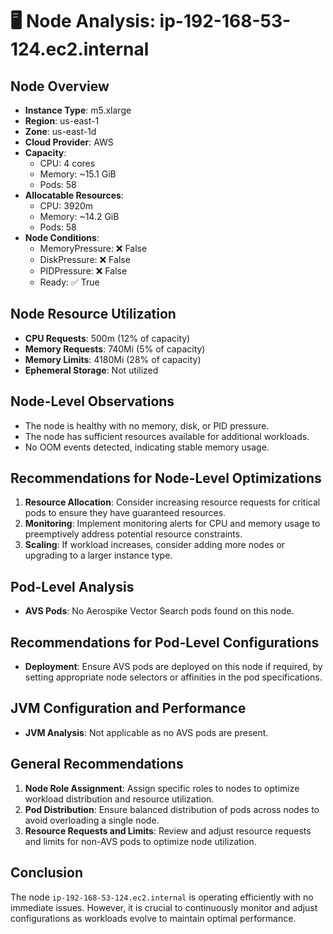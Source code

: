 # 🖥️ Node Analysis: ip-192-168-53-124.ec2.internal

## Node Overview
- **Instance Type**: m5.xlarge
- **Region**: us-east-1
- **Zone**: us-east-1d
- **Cloud Provider**: AWS
- **Capacity**:
  - CPU: 4 cores
  - Memory: ~15.1 GiB
  - Pods: 58
- **Allocatable Resources**:
  - CPU: 3920m
  - Memory: ~14.2 GiB
  - Pods: 58
- **Node Conditions**:
  - MemoryPressure: ❌ False
  - DiskPressure: ❌ False
  - PIDPressure: ❌ False
  - Ready: ✅ True

## Node Resource Utilization
- **CPU Requests**: 500m (12% of capacity)
- **Memory Requests**: 740Mi (5% of capacity)
- **Memory Limits**: 4180Mi (28% of capacity)
- **Ephemeral Storage**: Not utilized

## Node-Level Observations
- The node is healthy with no memory, disk, or PID pressure.
- The node has sufficient resources available for additional workloads.
- No OOM events detected, indicating stable memory usage.

## Recommendations for Node-Level Optimizations
1. **Resource Allocation**: Consider increasing resource requests for critical pods to ensure they have guaranteed resources.
2. **Monitoring**: Implement monitoring alerts for CPU and memory usage to preemptively address potential resource constraints.
3. **Scaling**: If workload increases, consider adding more nodes or upgrading to a larger instance type.

## Pod-Level Analysis
- **AVS Pods**: No Aerospike Vector Search pods found on this node.

## Recommendations for Pod-Level Configurations
- **Deployment**: Ensure AVS pods are deployed on this node if required, by setting appropriate node selectors or affinities in the pod specifications.

## JVM Configuration and Performance
- **JVM Analysis**: Not applicable as no AVS pods are present.

## General Recommendations
1. **Node Role Assignment**: Assign specific roles to nodes to optimize workload distribution and resource utilization.
2. **Pod Distribution**: Ensure balanced distribution of pods across nodes to avoid overloading a single node.
3. **Resource Requests and Limits**: Review and adjust resource requests and limits for non-AVS pods to optimize node utilization.

## Conclusion
The node `ip-192-168-53-124.ec2.internal` is operating efficiently with no immediate issues. However, it is crucial to continuously monitor and adjust configurations as workloads evolve to maintain optimal performance.
